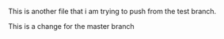 This is another file that i am trying to push from the test branch.

This is a change for the master branch
